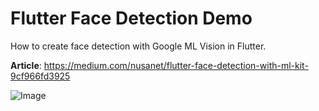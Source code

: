 # Flutter Face Detection Demo
How to create face detection with Google ML Vision in Flutter.

**Article**: https://medium.com/nusanet/flutter-face-detection-with-ml-kit-9cf966fd3925

![Image](https://miro.medium.com/max/700/1*DvmcCgc9ZSnMXsdPm3pnoA.png)
